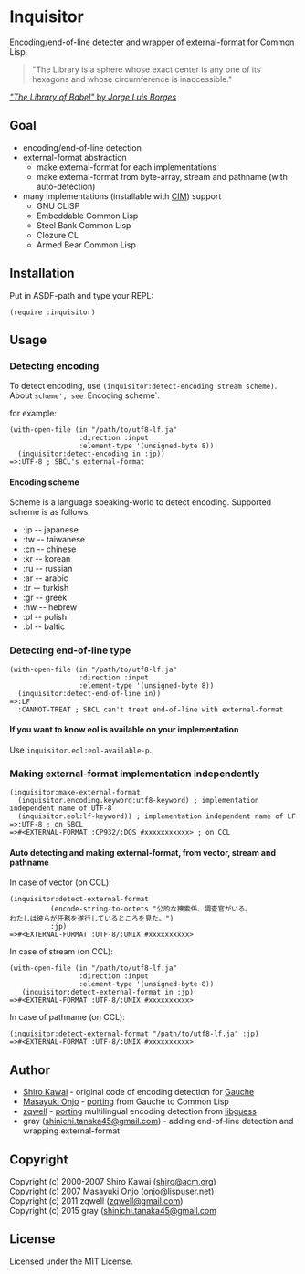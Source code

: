 # Inquisitor

Encoding/end-of-line detecter and wrapper of external-format for Common Lisp.


> "The Library is a sphere whose exact center is any one of its hexagons and whose circumference is inaccessible."

[_"The Library of Babel"_ by _Jorge Luis Borges_](http://hyperdiscordia.crywalt.com/library_of_babel.html)


## Goal

* encoding/end-of-line detection
* external-format abstraction
  * make external-format for each implementations
  * make external-format from byte-array, stream and pathname (with auto-detection)
* many implementations (installable with [CIM](https://github.com/KeenS/CIM)) support
  * GNU CLISP
  * Embeddable Common Lisp
  * Steel Bank Common Lisp
  * Clozure CL
  * Armed Bear Common Lisp


## Installation

Put in ASDF-path and type your REPL:

    (require :inquisitor)


## Usage

### Detecting encoding

To detect encoding, use `(inquisitor:detect-encoding stream scheme)`.
About `scheme', see `Encoding scheme`.

for example:

    (with-open-file (in "/path/to/utf8-lf.ja"
                     :direction :input
                     :element-type '(unsigned-byte 8))
      (inquisitor:detect-encoding in :jp))
    =>:UTF-8 ; SBCL's external-format

#### Encoding scheme

Scheme is a language speaking-world to detect encoding.
Supported scheme is as follows:

* :jp -- japanese
* :tw -- taiwanese
* :cn -- chinese
* :kr -- korean
* :ru -- russian
* :ar -- arabic
* :tr -- turkish
* :gr -- greek
* :hw -- hebrew
* :pl -- polish
* :bl -- baltic


### Detecting end-of-line type

    (with-open-file (in "/path/to/utf8-lf.ja"
                     :direction :input
                     :element-type '(unsigned-byte 8))
      (inquisitor:detect-end-of-line in))
    =>:LF
      :CANNOT-TREAT ; SBCL can't treat end-of-line with external-format

#### If you want to know eol is available on your implementation

Use `inquisitor.eol:eol-available-p`.


### Making external-format implementation independently

    (inquisitor:make-external-format
      (inquisitor.encoding.keyword:utf8-keyword) ; implementation independent name of UTF-8
      (inquisitor.eol:lf-keyword)) ; implementation independent name of LF
    =>:UTF-8 ; on SBCL
    =>#<EXTERNAL-FORMAT :CP932/:DOS #xxxxxxxxxxx> ; on CCL


#### Auto detecting and making external-format, from vector, stream and pathname

In case of vector (on CCL):

    (inquisitor:detect-external-format
              (encode-string-to-octets "公的な捜索係、調査官がいる。
    わたしは彼らが任務を遂行しているところを見た。")
              :jp)
    =>#<EXTERNAL-FORMAT :UTF-8/:UNIX #xxxxxxxxxx>

In case of stream (on CCL):

    (with-open-file (in "/path/to/utf8-lf.ja"
                     :direction :input
                     :element-type '(unsigned-byte 8))
       (inquisitor:detect-external-format in :jp)
    =>#<EXTERNAL-FORMAT :UTF-8/:UNIX #xxxxxxxxxx>

In case of pathname (on CCL):

    (inquisitor:detect-external-format "/path/to/utf8-lf.ja" :jp)
    =>#<EXTERNAL-FORMAT :UTF-8/:UNIX #xxxxxxxxxx>


## Author

* [Shiro Kawai](https://github.com/shirok) - original code of encoding detection for [Gauche](https://github.com/shirok/Gauche/tree/master/ext/charconv)
* [Masayuki Onjo](http://lispuser.net/index) - [porting](http://lispuser.net/commonlisp/japanese.html#sec-2.1) from Gauche to Common Lisp
* [zqwell](https://github.com/zqwell) - [porting](https://github.com/zqwell/guess) multilingual encoding detection from [libguess](https://github.com/kaniini/libguess)
* gray (shinichi.tanaka45@gmail.com) - adding end-of-line detection and wrapping external-format


## Copyright

Copyright (c) 2000-2007 Shiro Kawai (shiro@acm.org)  
Copyright (c) 2007 Masayuki Onjo (onjo@lispuser.net)  
Copyright (c) 2011 zqwell (zqwell@gmail.com)  
Copyright (c) 2015 gray (shinichi.tanaka45@gmail.com


## License

Licensed under the MIT License.
